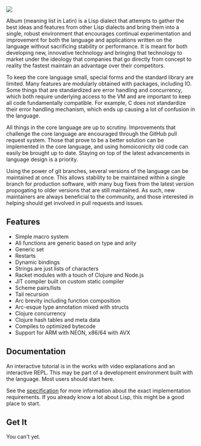 <img src="https://gist.github.com/recursedoka/ace6882be7a2f90180c1/raw/02c95618ff54ec31b45124fc5db4e1344770e130/logo.png"/>

Album (meaning list in Latin) is a Lisp dialect that attempts to gather the best
ideas and features from other Lisp dialects and bring them into a single, robust
environment that encourages continual experimentation and improvement for both
the language and applications written on the language without sacrificing
stability or performance. It is meant for both developing new, innovative
technology and bringing that technology to market under the ideology that
companies that go directly from concept to reality the fastest maintain an
advantage over their competitors.

To keep the core language small, special forms and the standard library are
limited. Many features are modularly obtained with packages, including IO. Some
things that are standardized are error handling and concurrency, which both
require underlying access to the VM and are important to keep all code
fundamentally compatible. For example, C does not standardize their error
handling mechanism, which ends up causing a lot of confusion in the language.

All things in the core language are up to scrutiny. Improvements that challenge
the core language are encouraged through the GitHub pull request system. Those
that prove to be a better solution can be implemented in the core language, and
using homoiconicity old code can easily be brought up to date. Staying on top of
the latest advancements in language design is a priority.

Using the power of git branches, several versions of the language can be
maintained at once. This allows stability to be maintained within a single
branch for production software, with many bug fixes from the latest version
propogating to older versions that are still maintained. As such, new
maintainers are always beneficial to the community, and those interested in
helping should get involved in pull requests and issues.

## Features

- Simple macro system
- All functions are generic based on type and arity
- Generic set
- Restarts
- Dynamic bindings
- Strings are just lists of characters
- Racket modules with a touch of Clojure and Node.js
- JIT compiler built on custom static compiler
- Scheme pairs/lists
- Tail recursion
- Arc brevity including function composition
- Arc-esque type annotation mixed with structs
- Clojure concurrency
- Clojure hash tables and meta data
- Compiles to optimized bytecode
- Support for ARM with NEON, x86/64 with AVX

## Documentation

An interactive tutorial is in the works with video explanations and an
interactive REPL. This may be part of a development environment built with the
language. Most users should start here.

See the [specification](spec/index.md) for more information about the exact
implementation requirements. If you already know a lot about Lisp, this might be
a good place to start.

## Get It

You can't yet.
